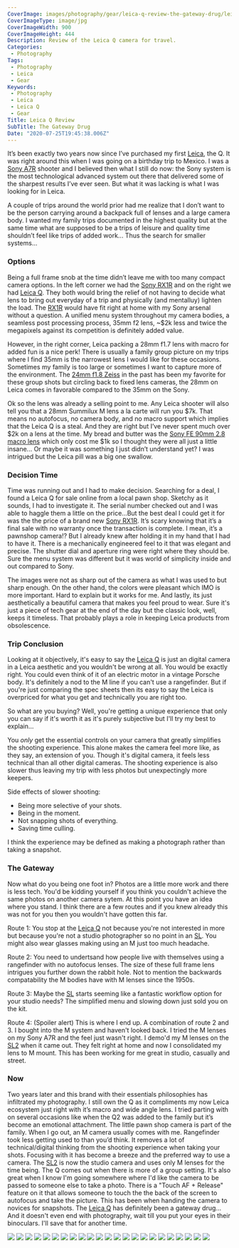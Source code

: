 ```yaml
---
CoverImage: images/photography/gear/leica-q-review-the-gateway-drug/leica-q-cover-900x444.jpg
CoverImageType: image/jpg
CoverImageWidth: 900
CoverImageHeight: 444
Description: Review of the Leica Q camera for travel.
Categories:
 - Photography
Tags:
 - Photography
 - Leica
 - Gear
Keywords:
 - Photography
 - Leica
 - Leica Q
 - Gear
Title: Leica Q Review
SubTitle: The Gateway Drug
Date: "2020-07-25T19:45:38.006Z"
---
```


[1]: https://amzn.to/30i3CV5 "Leica Q 24.2 Megapixel Digital 35 MM Compact Camera"
[2]: https://amzn.to/2BwEEHk "Sony A7R III"
[3]: https://amzn.to/2ZZeFlo "Sony Cyber-shot DSC-RX1 RII"
[4]: https://amzn.to/2D6r4eb "Sony Carl Zeiss Sonnar T E 24mm F1.8 ZA E-mount Prime Lens"
[5]: https://amzn.to/39vaeSh "Sony SEL90M28G FE 90mm f/2.8-22 Macro G OSS Standard-Prime Lens"
[6]: https://amzn.to/3k3EKru "Leica SL2 Mirrorless Camera Body"


It’s been exactly two years now since I’ve purchased my first [Leica][1], the Q. It was right around this when I was going on a birthday trip to Mexico. I was a [Sony A7R][2] shooter and I believed then what I still do now: the Sony system is the most technological advanced system out there that delivered some of the sharpest results I’ve ever seen. But what it was lacking is what I was looking for in Leica.

A couple of trips around the world prior had me realize that I don’t want to be the person carrying around a backpack full of lenses and a large camera body. I wanted my family trips documented in the highest quality but at the same time what are supposed to be a trips of leisure and quality time shouldn’t feel like trips of added work... Thus the search for smaller systems...

<!--more-->

### Options

Being a full frame snob at the time didn’t leave me with too many compact camera options. In the left corner we had the [Sony RX1R][3] and on the right we had [Leica Q][1]. They both would bring the relief of not having to decide what lens to bring out everyday of a trip and physically (and mentalluy) lighten the load. The [RX1R][3] would have fit right at home with my Sony arsenal without a question. A unified menu system throughout my camera bodies, a seamless post processing process, 35mm f2 lens, ~$2k less and twice the megapixels against its competition is definitely added value.

However, in the right corner, Leica packing a 28mm f1.7 lens with macro for added fun is a nice perk! There is usually a family group picture on my trips where I find 35mm is the narrowest lens I would like for these occasions. Sometimes my family is too large or sometimes I want to capture more of the environment. The [24mm f1.8 Zeiss][4] in the past has been my favorite for these group shots but circling back to fixed lens cameras, the 28mm on Leica comes in favorable compared to the 35mm on the Sony.

Ok so the lens was already a selling point to me. Any Leica shooter will also tell you that a  28mm Summilux M lens a la carte will run you $7k. That means no autofocus, no camera body, and no macro support which implies that the Leica Q is a steal. And they are right but I’ve never spent much over $2k on a lens at the time. My bread and butter was the [Sony FE 90mm 2.8 macro lens][5] which only cost me $1k so I thought they were all just a little insane... Or maybe it was something I just didn’t understand yet? I was intrigued but the Leica pill was a big one swallow.


### Decision Time

Time was running out and I had to make decision. Searching for a deal, I found a Leica Q for sale online from a local pawn shop. Sketchy as it sounds, I had to investigate it. The serial number checked out and I was able to haggle them a little on the price...But the best deal I could get it for was the the price of a brand new [Sony RX1R][3]. It’s scary knowing that it’s a final sale with no warranty once the transaction is complete. I mean, it’s a pawnshop camera!? But I already knew after holding it in my hand that I had to have it. There is a mechanically engineered feel to it that was elegant and precise. The shutter dial and aperture ring were right where they should be. Sure the menu system was different but it was world of simplicity inside and out compared to Sony.

The images were not as sharp out of the camera as what I was used to but sharp enough. On the other hand, the colors were pleasant which IMO is more important. Hard to explain but it works for me. And lastly, its just aesthetically a beautiful camera that makes you feel proud to wear. Sure it's just a piece of tech gear at the end of the day but the classic look, well, keeps it timeless. That probably plays a role in keeping Leica products from obsolescence.


### Trip Conclusion

Looking at it objectively, it's easy to say the [Leica Q][1] is just an digital camera in a Leica aesthetic and you wouldn't be wrong at all. You would be exactly right. You could even think of it of an electric motor in a vintage Porsche body. It's definitely a nod to the M line if you can't use a rangefinder. But if you're just comparing the spec sheets then its easy to say the Leica is overpriced for what you get and technically you are right too.

So what are you buying? Well, you're getting a unique experience that only you can say if it's worth it as it's purely subjective but I'll try my best to explain...

You _only_ get the essential controls on your camera that greatly simplifies the shooting experience. This alone makes the camera feel more like, as they say, an extension of you. Though it's digital camera, it feels less technical than all other digital cameras. The shooting experience is also slower thus leaving my trip with less photos but unexpectingly more keepers.

Side effects of slower shooting:
- Being more selective of your shots.
- Being in the moment.
- Not snapping shots of everything.
- Saving time culling.

I think the experience may be defined as making a photograph rather than taking a snapshot.


### The Gateway

Now what do you being one foot in? Photos are a little more work and there is less tech. You'd be kidding yourself if you think you couldn't achieve the same photos on another camera sytem. At this point you have an idea where you stand. I think there are a few routes and if you knew already this was not for you then you wouldn't have gotten this far.

Route 1: You stop at the [Leica Q][1] not because you're not interested in more but because you're not a studio photographer so no point in an [SL][6]. You might also wear glasses making using an M just too much headache.

Route 2: You need to undertsand how people live with themselves using a rangefinder with no autofocus lenses. The size of these full frame lens intrigues you further down the rabbit hole. Not to mention the backwards compatability the M bodies have with M lenses since the 1950s.

Route 3: Maybe the [SL][6] starts seeming like a fantastic workflow option for your studio needs? The simplified menu and slowing down just sold you on the kit.

Route 4: (Spoiler alert) This is where I end up. A combination of route 2 and 3. I bought into the M system and haven't looked back. I tried the M lenses on my Sony A7R and the feel just wasn't right. I demo'd my M lenses on the [SL2][6] when it came out. They felt right at home and now I consolidated my lens to M mount. This has been working for me great in studio, casually and street.


### Now

Two years later and this brand with their essentials philosophies has infiltrated my photography. I still own the Q as it compliments my now Leica ecosystem just right with it’s macro and wide angle lens. I tried parting with on several occasions like when the Q2 was added to the family but it’s become an emotional attachment. The little pawn shop camera is part of the family. When I go out, an M camera usually comes with me. Rangefinder took less getting used to than you’d think. It removes a lot of technical/digital thinking from the shooting experience when taking your shots. Focusing with it has become a breeze and the preferred way to use a camera. The [SL2][6] is now the studio camera and uses only M lenses for the time being. The Q comes out when there is more of a group setting. It's also great when I know I'm going somewhere where I'd like the camera to be passed to someone else to take a photo. There is a "Touch AF + Release" feature on it that allows someone to touch the the back of the screen to autofocus and take the picture. This has been when handing the camera to novices for snapshots. The [Leica Q][1] has definitely been a gateway drug... And it doesn't even end with photography, wait till you put your eyes in their binoculars. I'll save that for another time.

<img src="/images/photography/gear/leica-q-review-the-gateway-drug/2018-08-14+00.28.02L1030530.jpg" class="center" />

<img src="/images/photography/gear/leica-q-review-the-gateway-drug/2018-08-14+00.28.02_DSC0086.jpg" class="center" />

<img src="/images/photography/gear/leica-q-review-the-gateway-drug/2018-08-14+00.28.02L1030634.jpg" class="center" />

<img src="/images/photography/gear/leica-q-review-the-gateway-drug/2018-08-14+00.28.02L1030687.jpg" class="center" />

<img src="/images/photography/gear/leica-q-review-the-gateway-drug/2018-08-14+00.28.02L1030717.jpg" class="center" />

<img src="/images/photography/gear/leica-q-review-the-gateway-drug/2018-08-14+00.28.02L1030728.jpg" class="center" />

<img src="/images/photography/gear/leica-q-review-the-gateway-drug/2018-08-14+00.28.02_DSC0167.jpg" class="center" />

<img src="/images/photography/gear/leica-q-review-the-gateway-drug/2018-08-14+00.28.02L1030696.jpg" class="center" />

<img src="/images/photography/gear/leica-q-review-the-gateway-drug/2018-08-14+00.28.02L1030953.jpg" class="center" />

<img src="/images/photography/gear/leica-q-review-the-gateway-drug/2018-08-14+00.28.02_DSC0282.jpg" class="center" />

<img src="/images/photography/gear/leica-q-review-the-gateway-drug/2018-08-14+00.28.02L1030996.jpg" class="center" />

<img src="/images/photography/gear/leica-q-review-the-gateway-drug/2018-08-14+00.28.03L1040045.jpg" class="center" />

<img src="/images/photography/gear/leica-q-review-the-gateway-drug/2018-08-14+00.28.03L1040065.jpg" class="center" />

<img src="/images/photography/gear/leica-q-review-the-gateway-drug/2018-08-14+00.28.03L1040136.jpg" class="center" />

<img src="/images/photography/gear/leica-q-review-the-gateway-drug/2018-08-14+00.28.03L1040190.jpg" class="center" />

<img src="/images/photography/gear/leica-q-review-the-gateway-drug/2018-08-14+00.28.03L1040226.jpg" class="center" />

<img src="/images/photography/gear/leica-q-review-the-gateway-drug/2018-08-14+00.28.03L1040441.jpg" class="center" />

<img src="/images/photography/gear/leica-q-review-the-gateway-drug/2018-08-14+00.28.03L1040574.jpg" class="center" />

<img src="/images/photography/gear/leica-q-review-the-gateway-drug/2018-08-14+00.28.03_DSC0574.jpg" class="center" />

<img src="/images/photography/gear/leica-q-review-the-gateway-drug/2018-08-14+00.28.04_DSC1204.jpg" class="center" />

<img src="/images/photography/gear/leica-q-review-the-gateway-drug/2018-08-14+00.28.04_DSC4663.jpg" class="center" />

<img src="/images/photography/gear/leica-q-review-the-gateway-drug/2018-08-14+00.28.04L1040623.jpg" class="center" />

<img src="/images/photography/gear/leica-q-review-the-gateway-drug/2018-08-14+00.28.05_DSC5219.jpg" class="center" />